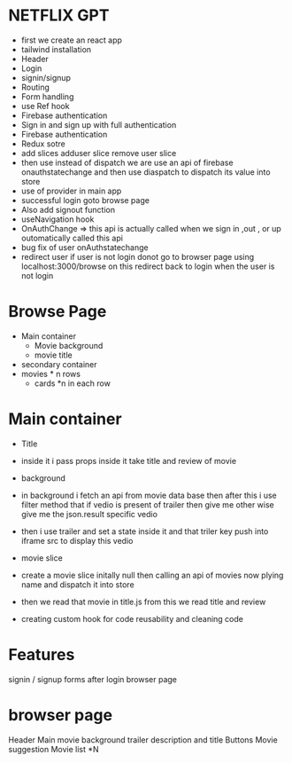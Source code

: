 
# NETFLIX GPT

 - first we create an react app 
 - tailwind installation
 - Header
 - Login
 - signin/signup
 - Routing 
 - Form handling
 - use Ref hook
 - Firebase authentication
 - Sign in and sign up with full authentication
 - Firebase authentication
 - Redux sotre
 - add slices adduser slice remove user slice 
 - then use instead of dispatch we are use an api of firebase onauthstatechange and then use diaspatch to dispatch its value into store
 - use of provider in main app
 - successful login goto browse page
 - Also add signout function
 - useNavigation hook
 - OnAuthChange => this api is actually called when we sign in  ,out , or up outomatically called this api
 - bug fix of user onAuthstatechange
 - redirect user if user is not login donot go to browser page using localhost:3000/browse on this redirect back to login when the user is not login 
 
 
 # Browse Page 
 - Main container
   - Movie background
   - movie title
 - secondary container
  - movies * n rows
    - cards  *n in each row

  # Main container
 - Title
  - inside it i pass props inside it take title and review of movie
 - background
  - in background i fetch an api from movie data base then after this i use filter method that if vedio is present of trailer then give me other wise give me the json.result specific vedio
  - then i use trailer and set a state inside it and that triler key push into iframe src to display this vedio 
 - movie slice
  - create a movie slice initally null then calling an api of movies now plying name and dispatch it into store 
  - then we read that movie in title.js from this we read title and review 
  
  - creating custom hook for code reusability and cleaning code


# Features 
 signin / signup forms
 after login browser page

# browser page
  Header
  Main movie
  background trailer
  description and title
  Buttons
  Movie suggestion
  Movie list *N  